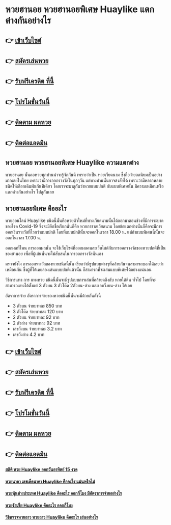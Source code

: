 # หวยฮานอย หวยฮานอยพิเศษ Huaylike แตกต่างกันอย่างไร

## 👉 [เข้าเว็บไซต์](https://bit.ly/3eZvFC4)
## 👉 [สมัครเล่นหวย](https://bit.ly/3UqFtVU)
## 👉 [รับฟรีเครดิต ที่นี้](https://bit.ly/3UqFtVU)
## 👉 [โปรโมชั่นวันนี้](https://bit.ly/3UqFtVU)
## 👉 [ติดตาม ผลหวย](https://bit.ly/3UqFtVU)
## 👉 [ติดต่อแอดมิน](https://bit.ly/3UqFtVU)

## หวยฮานอย หวยฮานอยพิเศษ Huaylike  ความแตกต่าง
หวยฮานอย นั้นคอหวยทุกท่านน่าจะรู้จักกันดี เพราะว่าเป็น หวยเวียดนาม ซึ่งถือว่ายอดนิยมเป็นอย่างมากเลยในไทย เพราะว่ามีการออกรางวัลในทุกๆวัน แต่บางท่านนั้นอาจสงสัยได้ เพราะว่ามีหลากหลายชนิดให้เลือกเดิมพันกันทีเดียว โดยเราจะมาดูกันว่าหวยแบบปกติ กับแบบพิเศษนั้น มีความเหมือนหรือแตกต่างกันอย่างไร ไปดูกันเลย

## หวยฮานอยพิเศษ คืออะไร
หวยออนไลน์ Huaylike ชนิดนี้นั้นคือหวยตัวใหม่ที่ทางเวียดนามนั้นได้ออกมาตอนช่วงที่มีการระบาดของโรค Covid-19 ซึ่งจะมีอีกชื่อเรียกนั่นก็คือ หวยกาชาดเวียดนาม โดยข้อแตกต่างนั่นก็คือจะมีการออกเงินรางวัลที่ไวกว่าแบบปกติ โดยที่แบบปกตินั้นจะออกในเวลา 18.00 น. แต่ถ้าแบบพิเศษนี้นั้นจะออกในเวลา 17.00 น.

ออกผลที่ไหน
การออกผลนั้น จะใช้เว็บไซต์ที่ออกผลคนละเว็บไซต์กับการออกรางวัลของหวยปกติที่เป็นของฮานอย เพื่อที่ผู้เล่นนั้นจะไม่สับสนในการออกรางวัลนั่นเอง

ตรวจยังไง
การออกรางวัลของหวยชนิดนี้นั้น เรียกว่ามีรูปแบบต่างๆที่คล้ายกันจนสามารถบอกได้เลยว่าเหมือนกัน ซึ่งผู้ที่ได้เคยลองเล่นแบบปกติแล้วนั้น ก็สามารถที่จะเล่นแบบพิเศษได้อย่างแน่นอน

วิธีการแทง
การ แทงหวย ชนิดนี้นั้นจะมีรูปแบบการเล่นที่คล้ายคลึงกับ หวยใต้ดิน ทั่วไป โดยที่จะสามารถแทงได้ตั้งแต่ 3 ตัวบน 3 ตัวโต๊ด 2ตัวบน-ล่าง และเลขวิ่งบน-ล่าง ได้เลย

อัตราการจ่าย
อัตราการจ่ายของหวยชนิดนี้นั้นจะมีด้วยกันดังนี้
- 3 ตัวบน จ่ายบาทละ 850 บาท
- 3 ตัวโต๊ด จ่ายบาทละ 120 บาท 
- 2 ตัวบน จ่ายบาทละ 92 บาท
- 2 ตัวล่าง จ่ายบาทละ 92 บาท
- เลขวิ่งบน จ่ายบาทละ 3.2 บาท
- เลขวิ่งล่าง 4.2 บาท

## 👉 [เข้าเว็บไซต์](https://bit.ly/3eZvFC4)
## 👉 [สมัครเล่นหวย](https://bit.ly/3UqFtVU)
## 👉 [รับฟรีเครดิต ที่นี้](https://bit.ly/3UqFtVU)
## 👉 [โปรโมชั่นวันนี้](https://bit.ly/3UqFtVU)
## 👉 [ติดตาม ผลหวย](https://bit.ly/3UqFtVU)
## 👉 [ติดต่อแอดมิน](https://bit.ly/3UqFtVU)

#### [สถิติ หวย Huaylike ออกวันอาทิตย์ 15 งวด](https://atom.io/themes/สถิติ%20หวย%20Huaylike%20ออกวันอาทิตย์%2015%20งวด)
#### [หวยนาคา เลขเด็ดนาคา Huaylike คืออะไร แม่นหรือไม่](https://atom.io/themes/หวยนาคา%20เลขเด็ดนาคา%20Huaylike%20คืออะไร%20แม่นหรือไม่)
#### [หวยหุ้นต่างประเทศ Huaylike คืออะไร ออกกี่โมง มีอัตราการจ่ายอย่างไร](https://atom.io/themes/หวยหุ้นต่างประเทศ%20Huaylike%20คืออะไร%20ออกกี่โมง%20มีอัตราการจ่ายอย่างไร)
#### [หวยรัสเซีย Huaylike คืออะไร ออกกี่โมง](https://atom.io/themes/หวยรัสเซีย%20Huaylike%20คืออะไร%20ออกกี่โมง)
#### [วิธีตรวจหวยลาว หวยลาว Huaylike คืออะไร เล่นอย่างไร](https://atom.io/themes/วิธีตรวจหวยลาว%20หวยลาว%20Huaylike%20คืออะไร%20เล่นอย่างไร)